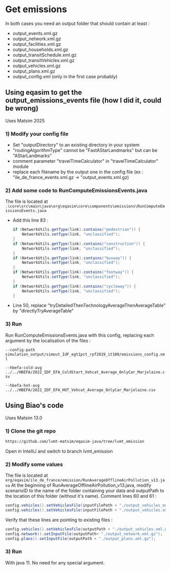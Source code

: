 # Get emissions
In both cases you need an output folder that should contain at least :
 - output_events.xml.gz
 - output_network.xml.gz
 - output_facilities.xml.gz
 - output_households.xml.gz
 - output_transitSchedule.xml.gz
 - output_transitVehicles.xml.gz
 - output_vehicles.xml.gz
 - output_plans.xml.gz
 - output_config.xml (only in the first case probably)
## Using eqasim to get the output_emissions_events file (how I did it, could be wrong)
Uses Matsim 2025
### 1) Modify your config file
- Set "outputDirectory" to an existing directory in your system
- "routingAlgorithmType" cannot be "FastAStarLandmarks" but can be "AStarLandmarks"
- comment parameter "travelTimeCalculator" in "travelTimeCalculator" module
- replace each filename by the output one in the config file (ex : "ile_de_france_events.xml.gz -> "output_events.xml.gz)
### 2) Add some code to RunComputeEmissionsEvents.java
The file is located at `.\core\src\main\java\org\eqasim\core\components\emissions\RunComputeEmissionsEvents.java`
- Add this line 83 :
  ```java
  if (NetworkUtils.getType(link).contains("pedestrian")) {
      NetworkUtils.setType(link, "unclassified");
  }
  if (NetworkUtils.getType(link).contains("construction")) {
      NetworkUtils.setType(link, "unclassified");
  }
  if (NetworkUtils.getType(link).contains("busway")) {
      NetworkUtils.setType(link, "unclassified");
  }
  if (NetworkUtils.getType(link).contains("footway")) {
      NetworkUtils.setType(link, "unclassified");
  }
  if (NetworkUtils.getType(link).contains("cycleway")) {
      NetworkUtils.setType(link, "unclassified");
  }
  ```
- Line 50, replace "tryDetailedThenTechnologyAverageThenAverageTable" by "directlyTryAverageTable"
### 3) Run
Run RunComputeEmissionsEvents.java with this config, replacing each argument by the localisation of the files :

`
--config-path
simulation_output/simout_IdF_egt1pct_rpf2019_it100/emissions_config.xml
`

`
--hbefa-cold-avg
../../HBEFA/2022_IDF_EFA_ColdStart_Vehcat_Average_OnlyCar_Marjolaine.csv
`

`
--hbefa-hot-avg
../../HBEFA/2022_IDF_EFA_HOT_Vehcat_Average_OnlyCar_Marjolaine.csv
`
## Using Biao's code
Uses Matsim 13.0
### 1) Clone the git repo 
```bash
https://github.com/lvmt-matsim/eqasim-java/tree/lvmt_emission
```
Open in IntelliJ and switch to branch lvmt_emission
### 2) Modify some values
The file is located at `org/eqasim/ile_de_france/emission/RunAverageOfflineAirPollution_v13.java`
At the beginning of RunAverageOfflineAirPollution_v13.java, modify scenarioID to the name of the folder containing your data and outputPath to the location of this folder (without it's name).
Comment lines 60 and 61 :
```java
config.vehicles().setVehiclesFile(inputFilePath + "./output_vehicles_modified.xml");
config.vehicles().setVehiclesFile(inputFilePath + "./output_vehicles.xml.gz");
```
Verify that these lines are pointing to existing files :
```java
config.vehicles().setVehiclesFile(outputPath + "./output_vehicles.xml.gz");
config.network().setInputFile(outputPath+ "./output_network.xml.gz");
config.plans().setInputFile(outputPath + "./output_plans.xml.gz");
```
### 3) Run
With java 11. No need for any special argument.
